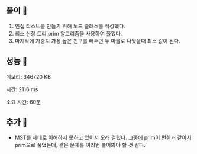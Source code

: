 ## 풀이 🎈


1. 인접 리스트를 만들기 위해 노드 클래스를 작성했다.
2. 최소 신장 트리 prim 알고리즘을 사용하여 풀었다.
3. 마지막에 가중치 가장 높은 친구를 빼주면 두 마을로 나눴을때 최소 값이 된다.

## 성능 🎃



메모리: 346720 KB

시간: 2116 ms

소요 시간: 60분

## 추가 🎀

- MST를 제데로 이해하지 못하고 있어서 오래 걸렸다. 그중에 prim이 편한거 같아서 prim으로 풀었는데, 같은 문제를 여러번 풀어봐야 할 것 같다.
